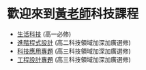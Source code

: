 # 歡迎來到[黃老師](http://nandemoi.github.io/cvs/cv)科技課程

* [生活科技](http://nandemoi.github.io/zl111/lvtech) (高一必修)
* [進階程式設計](http://nandemoi.github.io/zl111/advprog) (高二科技領域加深加廣選修)
* [科技應用專題](http://nandemoi.github.io/zl111/techapp) (高三科技領域加深加廣選修)
* [工程設計專題](http://nandemoi.github.io/zl111/ed) (高三科技領域加深加廣選修)

